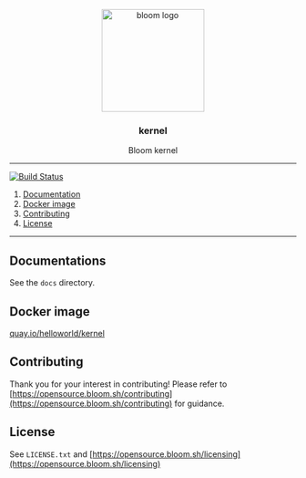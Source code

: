 <p align="center">
  <img alt="bloom logo" src="https://avatars0.githubusercontent.com/u/42414425?s=400&u=27c3762cbee3410a754da9a9bfccdce08e341130&v=4" height="180" />
  <h3 align="center">kernel</h3>
  <p align="center">Bloom kernel</p>
</p>

--------

[![Build Status](https://travis-ci.com/z0mbie42/kernel.svg?token=8WFNhu6wffpdLjmEs8Fi&branch=master)](https://travis-ci.com/z0mbie42/kernel)

1. [Documentation](#documentation)
2. [Docker image](#docker-image)
4. [Contributing](#contributing)
5. [License](#license)

--------

## Documentations

See the `docs` directory.


## Docker image

[quay.io/helloworld/kernel](https://quay.io/repository/helloworld/kernel?tab=tags)


## Contributing

Thank you for your interest in contributing! Please refer to
[https://opensource.bloom.sh/contributing](https://opensource.bloom.sh/contributing) for guidance.


## License

See `LICENSE.txt` and [https://opensource.bloom.sh/licensing](https://opensource.bloom.sh/licensing)
